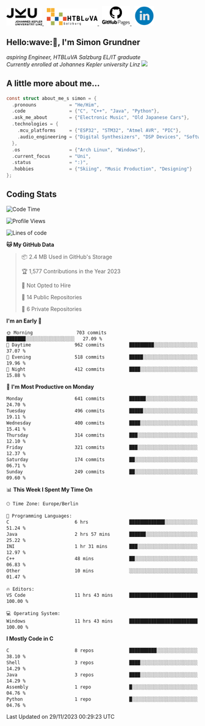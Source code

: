 <a href="https://www.jku.at/">
  <picture>
   <source media="(prefers-color-scheme: dark)" srcset="/images/jku_logo_weiss.png" height="45"/>
   <img alt="JKU Linz" src="/images/jku_logo_schwarz.png" height="45"/>
  </picture>
 </a> &nbsp;
 <a href="http://www.htl-salzburg.ac.at/startseite.html">
  <picture>
   <source media="(prefers-color-scheme: dark)" srcset="/images/htlbla_logo_weiss.png" height="45"/>
   <img alt="HTBLuVA Salzburg" src="/images/htlbla_logo_schwarz.png" height="45"/>
  </picture>
 </a> &nbsp;
 <a href="https://s-grundner.github.io/">
  <picture>
   <source media="(prefers-color-scheme: dark)" srcset="/images/pages_weiss.png" height="50"/>
   <img alt="Pages" src="/images/pages.png" height="50"/>
  </picture>
 </a> &nbsp;
 <a href="https://www.linkedin.com/in/simon-grundner/">
  <img alt="LinkedIn" src="/images/LinkedIn.png" height="50"/>
 </a>
</p>

<h2>Hello:wave:🏻, I'm Simon Grundner</h2>
<p><em>aspiring Engineer, HTBLuVA Salzburg EL/IT graduate<br>
Currently enrolled at Johannes Kepler university Linz
</a><img src="https://media.giphy.com/media/WUlplcMpOCEmTGBtBW/giphy.gif" width="30"></em><br>
</p>
 
<h2> A little more about me...</h2>
  
```c
const struct about_me_s simon = {
  .pronouns            = "He/Him",
  .code                = {"C", "C++", "Java", "Python"},
  .ask_me_about        = {"Electronic Music", "Old Japanese Cars"},
  .technologies = { 
    .mcu_platforms     = {"ESP32", "STM32", "Atmel AVR", "PIC"},
    .audio_engineering = {"Digital Synthesizers", "DSP Devices", "Software Sounddesign"},
  },
  .os                  = {"Arch Linux", "Windows"},
  .current_focus       = "Uni",
  .status              = ":)",
  .hobbies             = {"Skiing", "Music Production", "Designing"}
};
 ```




<h2> Coding Stats </h2>

<!--START_SECTION:waka-->
![Code Time](http://img.shields.io/badge/Code%20Time-279%20hrs%2015%20mins-blue)

![Profile Views](http://img.shields.io/badge/Profile%20Views-13-blue)

![Lines of code](https://img.shields.io/badge/From%20Hello%20World%20I%27ve%20Written-21.4%20million%20lines%20of%20code-blue)

**🐱 My GitHub Data** 

> 📦 2.4 MB Used in GitHub's Storage 
 > 
> 🏆 1,577 Contributions in the Year 2023
 > 
> 🚫 Not Opted to Hire
 > 
> 📜 14 Public Repositories 
 > 
> 🔑 6 Private Repositories 
 > 
**I'm an Early 🐤** 

```text
🌞 Morning                703 commits         ███████░░░░░░░░░░░░░░░░░░   27.09 % 
🌆 Daytime                962 commits         █████████░░░░░░░░░░░░░░░░   37.07 % 
🌃 Evening                518 commits         █████░░░░░░░░░░░░░░░░░░░░   19.96 % 
🌙 Night                  412 commits         ████░░░░░░░░░░░░░░░░░░░░░   15.88 % 
```
📅 **I'm Most Productive on Monday** 

```text
Monday                   641 commits         ██████░░░░░░░░░░░░░░░░░░░   24.70 % 
Tuesday                  496 commits         █████░░░░░░░░░░░░░░░░░░░░   19.11 % 
Wednesday                400 commits         ████░░░░░░░░░░░░░░░░░░░░░   15.41 % 
Thursday                 314 commits         ███░░░░░░░░░░░░░░░░░░░░░░   12.10 % 
Friday                   321 commits         ███░░░░░░░░░░░░░░░░░░░░░░   12.37 % 
Saturday                 174 commits         ██░░░░░░░░░░░░░░░░░░░░░░░   06.71 % 
Sunday                   249 commits         ██░░░░░░░░░░░░░░░░░░░░░░░   09.60 % 
```


📊 **This Week I Spent My Time On** 

```text
🕑︎ Time Zone: Europe/Berlin

💬 Programming Languages: 
C                        6 hrs               █████████████░░░░░░░░░░░░   51.24 % 
Java                     2 hrs 57 mins       ██████░░░░░░░░░░░░░░░░░░░   25.22 % 
INI                      1 hr 31 mins        ███░░░░░░░░░░░░░░░░░░░░░░   12.97 % 
C++                      48 mins             ██░░░░░░░░░░░░░░░░░░░░░░░   06.83 % 
Other                    10 mins             ░░░░░░░░░░░░░░░░░░░░░░░░░   01.47 % 

🔥 Editors: 
VS Code                  11 hrs 43 mins      █████████████████████████   100.00 % 

💻 Operating System: 
Windows                  11 hrs 43 mins      █████████████████████████   100.00 % 
```

**I Mostly Code in C** 

```text
C                        8 repos             ██████████░░░░░░░░░░░░░░░   38.10 % 
Shell                    3 repos             ████░░░░░░░░░░░░░░░░░░░░░   14.29 % 
Java                     3 repos             ████░░░░░░░░░░░░░░░░░░░░░   14.29 % 
Assembly                 1 repo              █░░░░░░░░░░░░░░░░░░░░░░░░   04.76 % 
Python                   1 repo              █░░░░░░░░░░░░░░░░░░░░░░░░   04.76 % 
```




 Last Updated on 29/11/2023 00:29:23 UTC
<!--END_SECTION:waka-->
